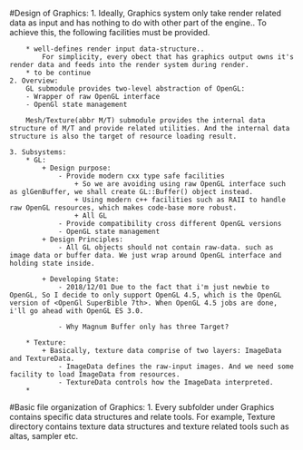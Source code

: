 #Design of Graphics:
    1. Ideally, Graphics system only take render related data as input and has nothing to do with other part of the engine..
    To achieve this, the following facilities must be provided.

        * well-defines render input data-structure..
            For simplicity, every obect that has graphics output owns it's render data and feeds into the render system during render.
        * to be continue
    2. Overview:
        GL submodule provides two-level abstraction of OpenGL:
        - Wrapper of raw OpenGL interface
        - OpenGl state management

        Mesh/Texture(abbr M/T) submodule provides the internal data structure of M/T and provide related utilities. And the internal data structure is also the target of resource loading result.

    3. Subsystems:
        * GL:
            + Design purpose:
                - Provide modern cxx type safe facilities
                    + So we are avoiding using raw OpenGL interface such as glGenBuffer, we shall create GL::Buffer() object instead.
                    + Using modern c++ facilities such as RAII to handle raw OpenGL resources, which makes code-base more robust.
                    + All GL
                - Provide compatibility cross different OpenGL versions
                - OpenGL state management
            + Design Principles:
                - All GL objects should not contain raw-data. such as image data or buffer data. We just wrap around OpenGL interface and holding state inside.

            + Developing State:
                - 2018/12/01 Due to the fact that i'm just newbie to OpenGL, So I decide to only support OpenGL 4.5, which is the OpenGL version of <OpenGl SuperBible 7th>. When OpenGL 4.5 jobs are done, i'll go ahead with OpenGL ES 3.0.

                - Why Magnum Buffer only has three Target?

        * Texture:
            + Basically, texture data comprise of two layers: ImageData and TextureData.
                - ImageData defines the raw-input images. And we need some facility to load ImageData from resources.
                - TextureData controls how the ImageData interpreted.
        *

#Basic file organization of Graphics:
    1. Every subfolder under Graphics contains specific data structures and relate tools.
        For example, Texture directory contains texture data structures and texture related tools such as altas, sampler etc.
